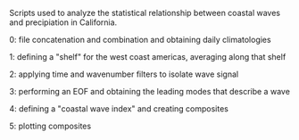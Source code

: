 Scripts used to analyze the statistical relationship between coastal waves and precipiation in California. 

0: file concatenation and combination and obtaining daily climatologies

1: defining a "shelf" for the west coast americas, averaging along that shelf  

2: applying time and wavenumber filters to isolate wave signal

3: performing an EOF and obtaining the leading modes that describe a wave

4: defining a "coastal wave index" and creating composites 

5: plotting composites

